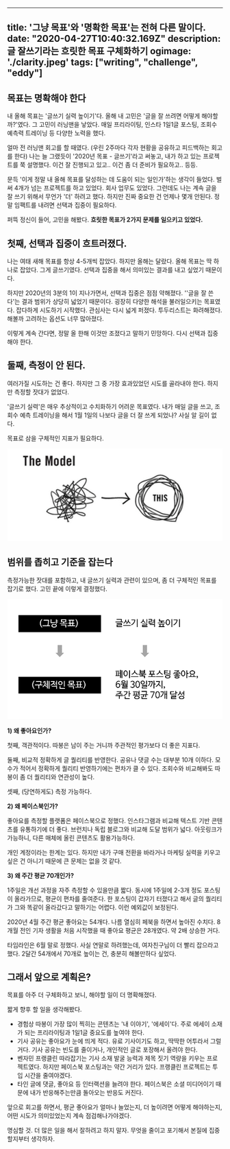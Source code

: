 
---
title:  '그냥 목표'와 '명확한 목표'는 전혀 다른 말이다. 
date: "2020-04-27T10:40:32.169Z"
description: 글 잘쓰기라는 흐릿한 목표 구체화하기 
ogimage: './clarity.jpeg'
tags: ["writing", "challenge", "eddy"]
---


## 목표는 명확해야 한다

내 올해 목표는 '글쓰기 실력 높이기'다. 올해 내 고민은 '글을 잘 쓰려면 어떻게 해야할까?'였다. 그 고민이 러닝맨을 낳았다. 매일 프리라이팅, 인스타 1일1글 포스팅, 조회수 예측력 트레이닝 등 다양한 노력을 했다.

얼마 전 러닝맨 회고를 할 때였다. (우린 2주마다 각자 현황을 공유하고 피드백하는 회고를 한다) 나는 늘 그랬듯이 '2020년 목표 - 글쓰기'라고 써놓고, 내가 하고 있는 프로젝트를 쭉 설명했다. 이건 잘 진행되고 있고.. 이건 좀 더 준비가 필요하고.. 등등.

문득 '이게 정말 내 올해 목표를 달성하는 데 도움이 되는 일인가'하는 생각이 들었다. 벌써 4개가 넘는 프로젝트를 하고 있었다. 회사 업무도 있었다. 그런데도 나는 계속 글을 잘 쓰기 위해서 무언가 '더' 하려고 했다. 하지만 진짜 중요한 건 언제나 몇개 안된다. 정말 임팩트를 내려면 선택과 집중이 필요하다.

퍼뜩 정신이 들어, 고민을 해봤다. **흐릿한 목표가 2가지 문제를 일으키고 있었다.**



## 첫째, 선택과 집중이 흐트러졌다.

나는 여태 새해 목표를 항상 4-5개씩 잡았다. 하지만 올해는 달랐다. 올해 목표는 딱 하나로 잡았다. 그게 글쓰기였다. 선택과 집중을 해서 의미있는 결과를 내고 싶었기 때문이다.

하지만 2020년의 3분의 1이 지나가면서, 선택과 집중은 점점 약해졌다. ''글을 잘 쓴다'는 결과 범위가 상당히 넓었기 때문이다. 굉장히 다양한 해석을 불러일으키는 목표였다. 잡다하게 시도하기 시작했다. 관심사는 다시 넓게 퍼졌다. 투두리스트는 화려해졌다. 해볼까 고려하는 옵션도 너무 많아졌다.

이렇게 계속 간다면, 정말 올 한해 이것만 조졌다고 말하기 민망하다. 다시 선택과 집중해야 한다.



## 둘째, 측정이 안 된다.

여러가질 시도하는 건 좋다. 하지만 그 중 가장 효과있었던 시도를 골라내야 한다. 하지만 측정할 잣대가 없었다.

'글쓰기 실력'은 매우 추상적이고 수치화하기 어려운 목표였다. 내가 매일 글을 쓰고, 조회수 예측 트레이닝을 해서 1월 1일의 나보다 글을 더 잘 쓰게 되었나? 사실 알 길이 없다. 

목표로 삼을 구체적인 지표가 필요하다.

![confusion](./confusion.png)

## 범위를 좁히고 기준을 잡는다

측정가능한 잣대를 포함하고, 내 글쓰기 실력과 관련이 있으며, 좀 더 구체적인 목표를 잡기로 했다. 고민 끝에 이렇게 결정했다.

![goal](./goal.png)

**1) 왜 좋아요인가?** 

첫째, 객관적이다. 따봉은 남이 주는 거니까 주관적인 평가보다 더 좋은 지표다.

둘째, 비교적 정확하게 글 퀄리티를 반영한다. 공유나 댓글 수는 대부분 10개 이하다. 모수가 적어서 정확하게 퀄리티 반영하기에는 편차가 클 수 있다. 조회수와 비교해봐도 따봉이 좀 더 퀄리티와 연관성이 높다.

셋째, (당연하게도) 측정 가능하다.


**2) 왜 페이스북인가?**

좋아요를 측정할 플랫폼은 페이스북으로 정했다. 인스타그램과 비교해 텍스트 기반 콘텐츠를 유통하기에 더 좋다. 브런치나 독립 블로그와 비교해 도달 범위가 넓다. 아웃링크가 가능하니, 다른 매체에 올린 콘텐츠도 활용가능하다. 

개인 계정이라는 한계는 있다. 하지만 내가 구매 전환을 바라거나 마케팅 실력을 키우고 싶은 건 아니기 때문에 큰 문제는 없을 것 같다.


**3) 왜 주간 평균 70개인가?**

1주일은 개선 과정을 자주 측정할 수 있을만큼 짧다. 동시에 1주일에 2-3개 정도 포스팅이 올라가므로, 평균이 편차를 줄여준다. 한 포스팅이 갑자기 터졌다고 해서 글의 퀄리티가 그와 똑같이 올라갔다고 말하기는 어렵다. 이런 예외값이 보정된다.

2020년 4월 주간 평균 좋아요는 54개다. 나름 열심히 페북을 하면서 높아진 수치다. 8개월 전인 기자 생활을 처음 시작했을 때 좋아요 평균은 28개였다. 약 2배 상승한 거다.

타임라인은 6월 말로 정했다. 사실 연말로 하려했는데, 여자친구님이 더 빨리 잡으라고 했다. 2달간 54개에서 70개로 높이는 건, 충분히 해볼만하다 싶었다.



## 그래서 앞으로 계획은?

목표를 아주 더 구체화하고 보니, 해야할 일이 더 명확해졌다.

짧게 향후 할 일을 생각해봤다.

- 경험상 따봉이 가장 많이 찍히는 콘텐츠는 '내 이야기', '에세이'다. 주로 에세이 소재가 되는 프리라이팅과 1일1글 중요도를 높여야 한다.
- 기사 공유는 좋아요가 눈에 띄게 적다. 유료 기사이기도 하고, 딱딱한 어투라서 그럴 거다. 기사 공유는 빈도를 줄이거나, 개인적인 글로 포장해서 올려야 한다.
- 벤자민 프랭클린 따라잡기는 기사 소재 발굴 능력과 제목 짓기 역량을 키우는 프로젝트였다. 하지만 페이스북 포스팅과는 약간 거리가 있다. 프랭클린 프로젝트는 투입 시간을 줄여야겠다.
- 타인 글에 댓글, 좋아요 등 인터랙션을 늘려야 한다. 페이스북은 소셜 미디어이기 때문에 내가 반응해주는만큼 돌아오는 반응도 커진다.


앞으로 회고를 하면서, 평균 좋아요가 얼마나 늘었는지, 더 높이려면 어떻게 해야하는지, 어떤 시도가 의미있었는지 계속 점검해나가야겠다. 

명심할 것. 더 많은 일을 해서 잘하려고 하지 말자. 무엇을 줄이고 포기해서 본질에 집중할지부터 생각하자.
